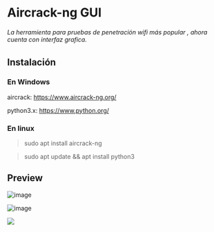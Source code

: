 # Aircrack-ng GUI
###### La herramienta para pruebas de penetración wifi más popular , ahora cuenta con interfaz grafica.

## Instalación
### En Windows
aircrack: https://www.aircrack-ng.org/

python3.x: https://www.python.org/
### En linux
> sudo apt install aircrack-ng

> sudo apt update && apt install python3


## Preview
![image](https://user-images.githubusercontent.com/46001898/193946107-0d86edbd-e4ab-42d1-993b-604c3da05167.png)

![image](https://user-images.githubusercontent.com/46001898/193946029-090a400c-505c-4b14-babf-ff285f2bc768.png)



<img src="https://img.shields.io/badge/status-stable-blue?style=for-the-badge&logo=python&color=darkgreen&logoColor=yellow&labelColor=black">
